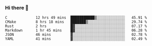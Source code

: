 ### Hi there 👋

<!--
**WShiBin/WShiBin** is a ✨ _special_ ✨ repository because its `README.md` (this file) appears on your GitHub profile.

Here are some ideas to get you started:

- 🔭 I’m currently working on ...
- 🌱 I’m currently learning ...
- 👯 I’m looking to collaborate on ...
- 🤔 I’m looking for help with ...
- 💬 Ask me about ...
- 📫 How to reach me: ...
- 😄 Pronouns: ...
- ⚡ Fun fact: ...
-->

<!--START_SECTION:waka-->

```text
C             12 hrs 49 mins  ███████████▒░░░░░░░░░░░░░   45.91 %
CMake         8 hrs 18 mins   ███████▒░░░░░░░░░░░░░░░░░   29.74 %
Rust          2 hrs           █▓░░░░░░░░░░░░░░░░░░░░░░░   07.17 %
Markdown      1 hr 45 mins    █▓░░░░░░░░░░░░░░░░░░░░░░░   06.28 %
JSON          46 mins         ▓░░░░░░░░░░░░░░░░░░░░░░░░   02.78 %
YAML          41 mins         ▓░░░░░░░░░░░░░░░░░░░░░░░░   02.49 %
```

<!--END_SECTION:waka-->
